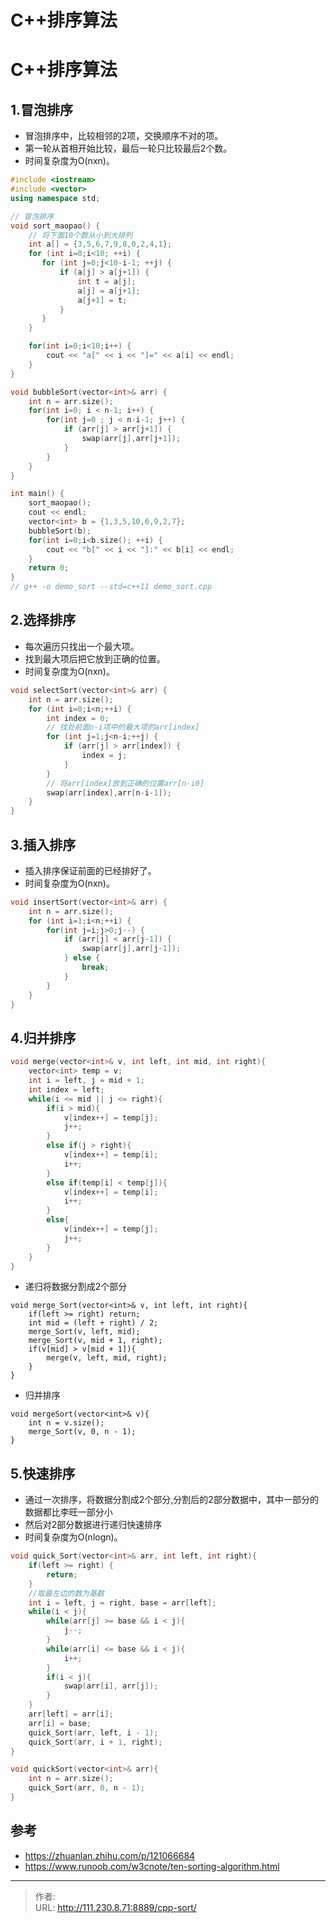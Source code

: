 # C++排序算法


<!--more-->
# C++排序算法
## 1.冒泡排序
- 冒泡排序中，比较相邻的2项，交换顺序不对的项。
- 第一轮从首相开始比较，最后一轮只比较最后2个数。
- 时间复杂度为O(nxn)。

```c++
#include <iostream>
#include <vector>
using namespace std;

// 冒泡排序
void sort_maopao() {
    // 将下面10个数从小到大排列
    int a[] = {3,5,6,7,9,8,0,2,4,1};
    for (int i=0;i<10; ++i) {
       for (int j=0;j<10-i-1; ++j) {
           if (a[j] > a[j+1]) {
               int t = a[j];
               a[j] = a[j+1];
               a[j+1] = t;
           }
       }
    }

    for(int i=0;i<10;i++) {
        cout << "a[" << i << "]=" << a[i] << endl;
    }
}

void bubbleSort(vector<int>& arr) {
    int n = arr.size();
    for(int i=0; i < n-1; i++) {
        for(int j=0 ; j < n-i-1; j++) {
            if (arr[j] > arr[j+1]) {
                swap(arr[j],arr[j+1]);
            }
        }
    }
}

int main() {
    sort_maopao();
    cout << endl;
    vector<int> b = {1,3,5,10,6,9,2,7};
    bubbleSort(b);
    for(int i=0;i<b.size(); ++i) {
        cout << "b[" << i << "]:" << b[i] << endl;
    }
    return 0;
}
// g++ -o demo_sort --std=c++11 demo_sort.cpp
```

## 2.选择排序
- 每次遍历只找出一个最大项。
- 找到最大项后把它放到正确的位置。
- 时间复杂度为O(nxn)。

```c++
void selectSort(vector<int>& arr) {
    int n = arr.size();
    for (int i=0;i<n;++i) {
        int index = 0;
        // 找处前面n-i项中的最大项的arr[index]
        for (int j=1;j<n-i;++j) {
            if (arr[j] > arr[index]) {
                index = j;
            }
        }
        // 将arr[index]放到正确的位置arr[n-i0]
        swap(arr[index],arr[n-i-1]);
    }
}
```

## 3.插入排序
- 插入排序保证前面的已经排好了。
- 时间复杂度为O(nxn)。
```c++
void insertSort(vector<int>& arr) {
    int n = arr.size();
    for (int i=1;i<n;++i) {
        for(int j=i;j>0;j--) {
            if (arr[j] < arr[j-1]) {
                swap(arr[j],arr[j-1]);
            } else {
                break;
            }
        }
    }
}
```

## 4.归并排序
```c++
void merge(vector<int>& v, int left, int mid, int right){
    vector<int> temp = v;
    int i = left, j = mid + 1;
    int index = left;
    while(i <= mid || j <= right){
        if(i > mid){
            v[index++] = temp[j];
            j++;
        }
        else if(j > right){
            v[index++] = temp[i];
            i++;
        }
        else if(temp[i] < temp[j]){
            v[index++] = temp[i];
            i++;
        }
        else{
            v[index++] = temp[j];
            j++;
        }
    }
}
```

- 递归将数据分割成2个部分
```
void merge_Sort(vector<int>& v, int left, int right){
    if(left >= right) return;
    int mid = (left + right) / 2;
    merge_Sort(v, left, mid);
    merge_Sort(v, mid + 1, right);
    if(v[mid] > v[mid + 1]){
        merge(v, left, mid, right);
    }
}
```

- 归并排序
```
void mergeSort(vector<int>& v){
    int n = v.size();
    merge_Sort(v, 0, n - 1);
}
```

## 5.快速排序
- 通过一次排序，将数据分割成2个部分,分割后的2部分数据中，其中一部分的数据都比李旺一部分小
- 然后对2部分数据进行递归快速排序
- 时间复杂度为O(nlogn)。

```c++
void quick_Sort(vector<int>& arr, int left, int right){
    if(left >= right) {
        return;
    }
    //取最左边的数为基数
    int i = left, j = right, base = arr[left];
    while(i < j){
        while(arr[j] >= base && i < j){
            j--;
        }
        while(arr[i] <= base && i < j){
            i++;
        }
        if(i < j){
            swap(arr[i], arr[j]);
        }
    } 
    arr[left] = arr[i];
    arr[i] = base;
    quick_Sort(arr, left, i - 1);
    quick_Sort(arr, i + 1, right);
}

void quickSort(vector<int>& arr){
    int n = arr.size();
    quick_Sort(arr, 0, n - 1);
}
```

## 参考
- https://zhuanlan.zhihu.com/p/121066684
- https://www.runoob.com/w3cnote/ten-sorting-algorithm.html


---

> 作者:   
> URL: http://111.230.8.71:8889/cpp-sort/  

